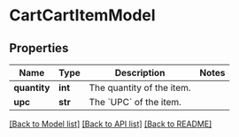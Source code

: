 # CartCartItemModel

## Properties
Name | Type | Description | Notes
------------ | ------------- | ------------- | -------------
**quantity** | **int** | The quantity of the item. | 
**upc** | **str** | The &#x60;UPC&#x60; of the item. | 

[[Back to Model list]](../README.md#documentation-for-models) [[Back to API list]](../README.md#documentation-for-api-endpoints) [[Back to README]](../README.md)

